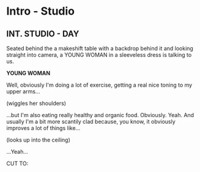 # Intro - Studio

## INT. STUDIO - DAY



Seated behind the a makeshift table with a backdrop behind it and looking straight into camera, a YOUNG WOMAN in a sleeveless dress is talking to us.



**YOUNG WOMAN**

Well, obviously I'm doing a lot of exercise, getting a real nice toning to my upper arms...

\(wiggles her shoulders\)

...but I'm also eating really healthy and organic food. Obviously. Yeah. And usually I'm a bit more scantily clad because, you know, it obviously improves a lot of things like...

\(looks up into the ceiling\)

...Yeah...

CUT TO:


